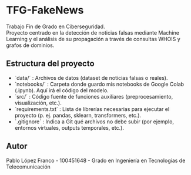 # TFG-FakeNews
Trabajo Fin de Grado en Ciberseguridad.  
Proyecto centrado en la detección de noticias falsas mediante Machine Learning y el análisis de su propagación a través de consultas WHOIS y grafos de dominios.  

## Estructura del proyecto
- `data/´ : Archivos de datos (dataset de noticias falsas o reales).
- `notebooks/´ : Carpeta donde guardo mis notebooks de Google Colab (.ipynb). Aquí irá el código del modelo.
- `src/´ : Código fuente de funciones auxiliares (preprocesamiento, visualización, etc.).
- `requirements.txt´ : Lista de librerías necesarias para ejecutar el proyecto (p. ej. pandas, sklearn, transformers, etc.). 
- `.gitignore´ : Indica a Git qué archivos no debe subir (por ejemplo, entornos virtuales, outputs temporales, etc.).

## Autor
Pablo López Franco - 100451648 - Grado en Ingeniería en Tecnologías de Telecomunicación
